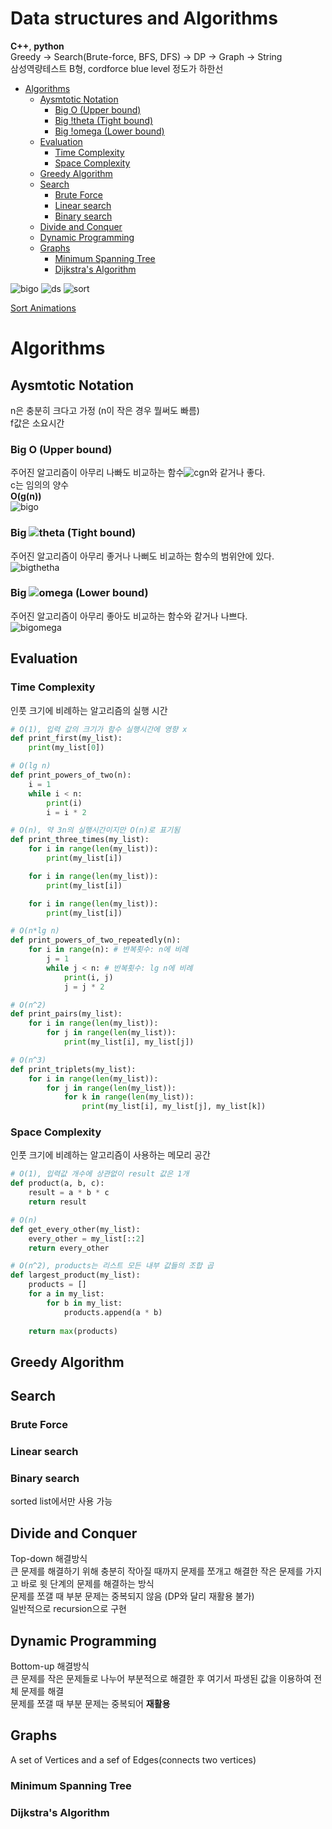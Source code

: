 # Data structures and Algorithms
**C++**, **python**  
Greedy -> Search(Brute-force, BFS, DFS) -> DP -> Graph -> String  
삼성역량테스트 B형, cordforce blue level 정도가 하한선
- [Algorithms](#algorithms)
  - [Aysmtotic Notation](#aysmtotic-notation)
    - [Big O (Upper bound)](#big-o-upper-bound)
    - [Big !theta (Tight bound)](#big--tight-bound)
    - [Big !omega (Lower bound)](#big--lower-bound)
  - [Evaluation](#evaluation)
    - [Time Complexity](#time-complexity)
    - [Space Complexity](#space-complexity)
  - [Greedy Algorithm](#greedy-algorithm)
  - [Search](#search)
    - [Brute Force](#brute-force)
    - [Linear search](#linear-search)
    - [Binary search](#binary-search)
  - [Divide and Conquer](#divide-and-conquer)
  - [Dynamic Programming](#dynamic-programming)
  - [Graphs](#graphs)
    - [Minimum Spanning Tree](#minimum-spanning-tree)
    - [Dijkstra's Algorithm](#dijkstras-algorithm)

![bigo](img/bigo.PNG)
![ds](img/ds_bigo.PNG)
![sort](img/sort_bigo.PNG)  

[Sort Animations](https://www.toptal.com/developers/sorting-algorithms)
# Algorithms
## Aysmtotic Notation
n은 충분히 크다고 가정 (n이 작은 경우 뭘써도 빠름)  
f값은 소요시간
### Big O (Upper bound)
주어진 알고리즘이 아무리 나빠도 비교하는 함수![cgn](img/math/cgn.png)와 같거나 좋다.  
c는 임의의 양수  
**O(g(n))**  
![bigo](img/math/bigO.png)
### Big ![theta](img/math/theta.png) (Tight bound)
주어진 알고리즘이 아무리 좋거나 나뻐도 비교하는 함수의 범위안에 있다.  
![bigthetha](img/math/bigTheta.png)
### Big ![omega](img/math/omega.png) (Lower bound)
주어진 알고리즘이 아무리 좋아도 비교하는 함수와 같거나 나쁘다.  
![bigomega](img/math/bigOmega.png)
## Evaluation
### Time Complexity
인풋 크기에 비례하는 알고리즘의 실행 시간
```python
# O(1), 입력 값의 크기가 함수 실행시간에 영향 x
def print_first(my_list):
    print(my_list[0])

# O(lg n)
def print_powers_of_two(n):
    i = 1
    while i < n:
        print(i)
        i = i * 2

# O(n), 약 3n의 실행시간이지만 O(n)로 표기됨
def print_three_times(my_list):
    for i in range(len(my_list)):
        print(my_list[i])

    for i in range(len(my_list)):
        print(my_list[i])

    for i in range(len(my_list)):
        print(my_list[i])

# O(n*lg n)
def print_powers_of_two_repeatedly(n):
    for i in range(n): # 반복횟수: n에 비례
        j = 1
        while j < n: # 반복횟수: lg n에 비례
            print(i, j)
            j = j * 2

# O(n^2)
def print_pairs(my_list):
    for i in range(len(my_list)):
        for j in range(len(my_list)):
            print(my_list[i], my_list[j])

# O(n^3)
def print_triplets(my_list):
    for i in range(len(my_list)):
        for j in range(len(my_list)):
            for k in range(len(my_list)):
                print(my_list[i], my_list[j], my_list[k])
```
### Space Complexity
인풋 크기에 비례하는 알고리즘이 사용하는 메모리 공간
```python
# O(1), 입력값 개수에 상관없이 result 값은 1개
def product(a, b, c):
    result = a * b * c
    return result

# O(n)
def get_every_other(my_list):
    every_other = my_list[::2]
    return every_other

# O(n^2), products는 리스트 모든 내부 값들의 조합 곱 
def largest_product(my_list):
    products = []
    for a in my_list:
        for b in my_list:
            products.append(a * b)
    
    return max(products)
```
## Greedy Algorithm
## Search
### Brute Force
### Linear search
### Binary search
sorted list에서만 사용 가능

## Divide and Conquer
Top-down 해결방식  
큰 문제를 해결하기 위해 충분히 작아질 때까지 문제를 쪼개고 해결한 작은 문제를 가지고 바로 윗 단계의 문제를 해결하는 방식  
문제를 쪼갤 때 부분 문제는 중복되지 않음 (DP와 달리 재활용 불가)  
일반적으로 recursion으로 구현  

## Dynamic Programming
Bottom-up 해결방식  
큰 문제를 작은 문제들로 나누어 부분적으로 해결한 후 여기서 파생된 값을 이용하여 전체 문제를 해결  
문제를 쪼갤 때 부분 문제는 중복되어 **재활용**
## Graphs
A set of Vertices and a sef of Edges(connects two vertices)
### Minimum Spanning Tree
### Dijkstra's Algorithm

